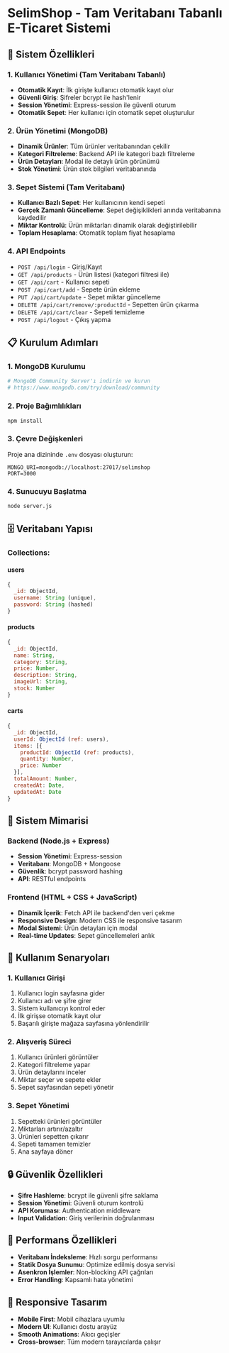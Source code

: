 # SelimShop - Tam Veritabanı Tabanlı E-Ticaret Sistemi

## 🚀 Sistem Özellikleri

### 1. Kullanıcı Yönetimi (Tam Veritabanı Tabanlı)
- **Otomatik Kayıt**: İlk girişte kullanıcı otomatik kayıt olur
- **Güvenli Giriş**: Şifreler bcrypt ile hash'lenir
- **Session Yönetimi**: Express-session ile güvenli oturum
- **Otomatik Sepet**: Her kullanıcı için otomatik sepet oluşturulur

### 2. Ürün Yönetimi (MongoDB)
- **Dinamik Ürünler**: Tüm ürünler veritabanından çekilir
- **Kategori Filtreleme**: Backend API ile kategori bazlı filtreleme
- **Ürün Detayları**: Modal ile detaylı ürün görünümü
- **Stok Yönetimi**: Ürün stok bilgileri veritabanında

### 3. Sepet Sistemi (Tam Veritabanı)
- **Kullanıcı Bazlı Sepet**: Her kullanıcının kendi sepeti
- **Gerçek Zamanlı Güncelleme**: Sepet değişiklikleri anında veritabanına kaydedilir
- **Miktar Kontrolü**: Ürün miktarları dinamik olarak değiştirilebilir
- **Toplam Hesaplama**: Otomatik toplam fiyat hesaplama

### 4. API Endpoints
- `POST /api/login` - Giriş/Kayıt
- `GET /api/products` - Ürün listesi (kategori filtresi ile)
- `GET /api/cart` - Kullanıcı sepeti
- `POST /api/cart/add` - Sepete ürün ekleme
- `PUT /api/cart/update` - Sepet miktar güncelleme
- `DELETE /api/cart/remove/:productId` - Sepetten ürün çıkarma
- `DELETE /api/cart/clear` - Sepeti temizleme
- `POST /api/logout` - Çıkış yapma

## 📋 Kurulum Adımları

### 1. MongoDB Kurulumu
```bash
# MongoDB Community Server'ı indirin ve kurun
# https://www.mongodb.com/try/download/community
```

### 2. Proje Bağımlılıkları
```bash
npm install
```

### 3. Çevre Değişkenleri
Proje ana dizininde `.env` dosyası oluşturun:
```
MONGO_URI=mongodb://localhost:27017/selimshop
PORT=3000
```

### 4. Sunucuyu Başlatma
```bash
node server.js
```

## 🗄️ Veritabanı Yapısı

### Collections:

#### users
```javascript
{
  _id: ObjectId,
  username: String (unique),
  password: String (hashed)
}
```

#### products
```javascript
{
  _id: ObjectId,
  name: String,
  category: String,
  price: Number,
  description: String,
  imageUrl: String,
  stock: Number
}
```

#### carts
```javascript
{
  _id: ObjectId,
  userId: ObjectId (ref: users),
  items: [{
    productId: ObjectId (ref: products),
    quantity: Number,
    price: Number
  }],
  totalAmount: Number,
  createdAt: Date,
  updatedAt: Date
}
```

## 🔧 Sistem Mimarisi

### Backend (Node.js + Express)
- **Session Yönetimi**: Express-session
- **Veritabanı**: MongoDB + Mongoose
- **Güvenlik**: bcrypt password hashing
- **API**: RESTful endpoints

### Frontend (HTML + CSS + JavaScript)
- **Dinamik İçerik**: Fetch API ile backend'den veri çekme
- **Responsive Design**: Modern CSS ile responsive tasarım
- **Modal Sistemi**: Ürün detayları için modal
- **Real-time Updates**: Sepet güncellemeleri anlık

## 🎯 Kullanım Senaryoları

### 1. Kullanıcı Girişi
1. Kullanıcı login sayfasına gider
2. Kullanıcı adı ve şifre girer
3. Sistem kullanıcıyı kontrol eder
4. İlk girişse otomatik kayıt olur
5. Başarılı girişte mağaza sayfasına yönlendirilir

### 2. Alışveriş Süreci
1. Kullanıcı ürünleri görüntüler
2. Kategori filtreleme yapar
3. Ürün detaylarını inceler
4. Miktar seçer ve sepete ekler
5. Sepet sayfasından sepeti yönetir

### 3. Sepet Yönetimi
1. Sepetteki ürünleri görüntüler
2. Miktarları artırır/azaltır
3. Ürünleri sepetten çıkarır
4. Sepeti tamamen temizler
5. Ana sayfaya döner

## 🔒 Güvenlik Özellikleri

- **Şifre Hashleme**: bcrypt ile güvenli şifre saklama
- **Session Yönetimi**: Güvenli oturum kontrolü
- **API Koruması**: Authentication middleware
- **Input Validation**: Giriş verilerinin doğrulanması

## 🚀 Performans Özellikleri

- **Veritabanı İndeksleme**: Hızlı sorgu performansı
- **Statik Dosya Sunumu**: Optimize edilmiş dosya servisi
- **Asenkron İşlemler**: Non-blocking API çağrıları
- **Error Handling**: Kapsamlı hata yönetimi

## 📱 Responsive Tasarım

- **Mobile First**: Mobil cihazlara uyumlu
- **Modern UI**: Kullanıcı dostu arayüz
- **Smooth Animations**: Akıcı geçişler
- **Cross-browser**: Tüm modern tarayıcılarda çalışır
